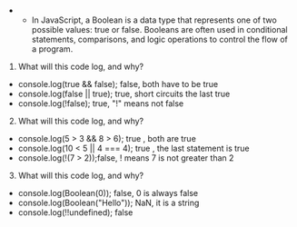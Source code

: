 * * In JavaScript, a Boolean is a data type that represents one of two possible values: true or false. Booleans are often used in conditional statements, comparisons, and logic operations to control the flow of a program.

1. What will this code log, and why?
* console.log(true && false); false, both have to be true
* console.log(false || true); true, short circuits the last true
* console.log(!false); true, "!" means not false

2. What will this code log, and why?
* console.log(5 > 3 && 8 > 6); true , both are true
* console.log(10 < 5 || 4 === 4); true , the last statement is true
* console.log(!(7 > 2));false, ! means 7 is not greater than 2

3. What will this code log, and why?
* console.log(Boolean(0)); false, 0 is always false
* console.log(Boolean("Hello")); NaN, it is a string
* console.log(!!undefined); false 

